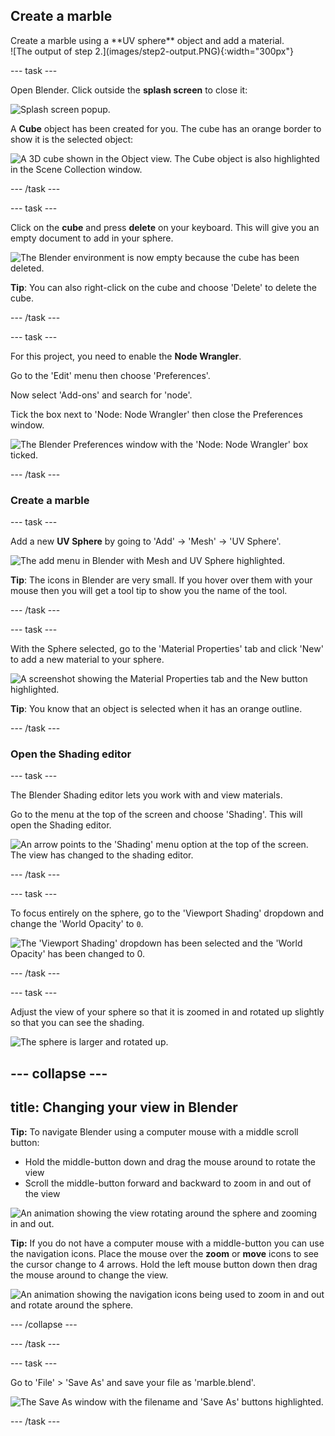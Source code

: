 ## Create a marble 

<div style="display: flex; flex-wrap: wrap">
<div style="flex-basis: 200px; flex-grow: 1; margin-right: 15px;">
Create a marble using a **UV sphere** object and add a material.
</div>
<div>
![The output of step 2.](images/step2-output.PNG){:width="300px"}
</div>
</div>

--- task ---

Open Blender. Click outside the **splash screen** to close it: 

![Splash screen popup.](images/splash-screen.png)

A **Cube** object has been created for you. The cube has an orange border to show it is the selected object:

![A 3D cube shown in the Object view. The Cube object is also highlighted in the Scene Collection window.](images/starter-cube.png)

--- /task ---

--- task ---

Click on the **cube** and press **delete** on your keyboard. This will give you an empty document to add in your sphere.

![The Blender environment is now empty because the cube has been deleted.](images/no-cube.PNG)

**Tip**: You can also right-click on the cube and choose 'Delete' to delete the cube.

--- /task ---

--- task ---

For this project, you need to enable the **Node Wrangler**. 

Go to the 'Edit' menu then choose 'Preferences'.

Now select 'Add-ons' and search for 'node'.

Tick the box next to 'Node: Node Wrangler' then close the Preferences window.

![The Blender Preferences window with the 'Node: Node Wrangler' box ticked.](images/node-wrangler.png)

--- /task ---

### Create a marble

--- task ---

Add a new **UV Sphere** by going to 'Add' -> 'Mesh' -> 'UV Sphere'.

![The add menu in Blender with Mesh and UV Sphere highlighted.](images/add-uv-sphere.png)

**Tip**: The icons in Blender are very small. If you hover over them with your mouse then you will get a tool tip to show you the name of the tool. 

--- /task ---

--- task ---

With the Sphere selected, go to the 'Material Properties' tab and click 'New' to add a new material to your sphere.

![A screenshot showing the Material Properties tab and the New button highlighted.](images/new-material-property.png)

**Tip**: You know that an object is selected when it has an orange outline.

--- /task ---

### Open the Shading editor

--- task ---

The Blender Shading editor lets you work with and view materials. 

Go to the menu at the top of the screen and choose 'Shading'. This will open the Shading editor.

![An arrow points to the 'Shading' menu option at the top of the screen. The view has changed to the shading editor.](images/shading-layout.png)

--- /task ---

--- task ---

To focus entirely on the sphere, go to the 'Viewport Shading' dropdown and change the 'World Opacity' to `0`. 

![The 'Viewport Shading' dropdown has been selected and the 'World Opacity' has been changed to 0.](images/viewport-shading.png)

--- /task ---

--- task ---

Adjust the view of your sphere so that it is zoomed in and rotated up slightly so that you can see the shading. 

![The sphere is larger and rotated up.](images/step2-output.PNG)

--- collapse ---
---
title: Changing your view in Blender
---

**Tip:** To navigate Blender using a computer mouse with a middle scroll button:
+ Hold the middle-button down and drag the mouse around to rotate the view
+ Scroll the middle-button forward and backward to zoom in and out of the view

![An animation showing the view rotating around the sphere and zooming in and out.](images/mouse-nav.gif)

**Tip:** If you do not have a computer mouse with a middle-button you can use the navigation icons. Place the mouse over the **zoom** or **move** icons to see the cursor change to 4 arrows. Hold the left mouse button down then drag the mouse around to change the view. 

![An animation showing the navigation icons being used to zoom in and out and rotate around the sphere.](images/menu-nav.gif)

--- /collapse ---

--- /task ---

--- task ---

Go to 'File' > 'Save As' and save your file as 'marble.blend'.

![The Save As window with the filename and 'Save As' buttons highlighted.](images/save-as.png)

--- /task ---


